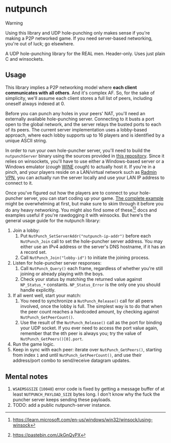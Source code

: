 # nutpunch

> [!WARNING]
> Using this library and UDP hole-punching only makes sense if you're making a P2P networked game. If you need server-based networking, you're out of luck; go elsewhere.

A UDP hole-punching library for the REAL men. Header-only. Uses just plain C and winsockets.

## Usage

This library implies a P2P networking model where __each client communicates with all others__. And it's complex AF. So, for the sake of simplicity, we'll assume each client stores a full list of peers, including oneself always indexed at 0.

Before you can punch any holes in your peers' NAT, you'll need an externally available hole-punching server. Connecting to it busts a port open to the global network, and the server relays the busted ports to each of its peers. The current server implementation uses a lobby-based approach, where each lobby supports up to 16 players and is identified by a unique ASCII string.

In order to run your own hole-puncher server, you'll need to build the `nutpunchServer` binary using the sources provided in [this repository](https://github.com/Schwungus/nutpunch). Since it relies on winsockets, you'll have to use either a Windows-based server or a Windows emulator (*cough* [WINE](https://www.winehq.org) *cough*) to actually host it. If you're in a pinch, and your players reside on a LAN/virtual network such as [Radmin VPN](https://www.radmin-vpn.com/), you can actually run the server locally and use your LAN IP address to connect to it.

Once you've figured out how the players are to connect to your hole-puncher server, you can start coding up your game. [The complete example](nutpunchTest.c) might be overwhelming at first, but make sure to skim through it before you do any heavy networking. You might also find some of these[^1][^2] docs and examples useful if you're rawdogging it with winsocks. But here's the general usage guide for the nutpunch library:

1. Join a lobby:
   1. Put `NutPunch_SetServerAddr("nutpunch-ip-addr")` before each `NutPunch_Join` call to set the hole-puncher server address. You may either use an IPv4 address or the server's DNS hostname, if it has an `A` record set.
   2. Call `NutPunch_Join("lobby-id")` to initiate the joining process.
2. Listen for hole-puncher server responses:
   1. Call `NutPunch_Query()` each frame, regardless of whether you're still joining or already playing with the boys.
   2. Check your status by matching the returned value against `NP_Status_*` constants. `NP_Status_Error` is the only one you should handle explicitly.
3. If all went well, start your match:
   1. You need to synchronize a `NutPunch_Release()` call for all peers involved, once the lobby is full. The simplest way is to do that when the peer count reaches a hardcoded amount, by checking against `NutPunch_GetPeerCount()`.
   2. Use the result of the `NutPunch_Release()` call as the port for binding your UDP socket. If you ever need to access the port value again, remember that the `0`th peer is always you; try the value of `NutPunch_GetPeers()[0].port`.
4. Run the game logic.
5. Keep in sync with each peer: iterate over `NutPunch_GetPeers()`, starting from index `1` and until `NutPunch_GetPeerCount()`, and use their address/port combo to send/receive datagram updates.

[^1]: <https://learn.microsoft.com/en-us/windows/win32/winsock/using-winsock>
[^2]: <https://pastebin.com/JkGnQyPX>

## Mental notes

1. `WSAEMSGSIZE` (`10040`) error code is fixed by getting a message buffer of at least `NUTPUNCH_PAYLOAD_SIZE` bytes long. I don't know why the fuck the puncher server keeps sending these payloads.
2. TODO: add a public nutpunch-server instance.

